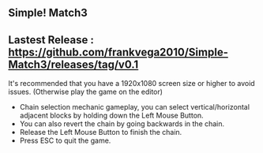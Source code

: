 ## Simple! Match3

## Lastest Release : https://github.com/frankvega2010/Simple-Match3/releases/tag/v0.1

It's recommended that you have a 1920x1080 screen size or higher to avoid issues. (Otherwise play the game on the editor)

- Chain selection mechanic gameplay, you can select vertical/horizontal adjacent blocks by holding down the Left Mouse Button.
- You can also revert the chain by going backwards in the chain.
- Release the Left Mouse Button to finish the chain.
- Press ESC to quit the game.
